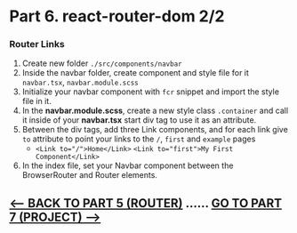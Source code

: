 <h1>Part 6. react-router-dom 2/2</h1>
<h3>Router Links</h3>

1. Create new folder `./src/components/navbar`
2. Inside the navbar folder, create component and style file for it `navbar.tsx`, `navbar.module.scss`
3. Initialize your navbar component with `fcr` snippet and import the style file in it.
4. In the <b>navbar.module.scss</b>, create a new style class `.container` and call it inside of your <b>navbar.tsx</b> start div tag to use it as an attribute.
5. Between the div tags, add three Link components, and for each link give `to` attribute to point your links to the `/`, `first` and `example` pages
    * `<Link to="/">Home</Link>` `<Link to="first">My First Component</Link>`
6. In the index file, set your Navbar component between the BrowserRouter and Router elements.

## [<-- BACK TO PART 5 (ROUTER)](router) ...... [GO TO PART 7 (PROJECT) -->](portfolio)
